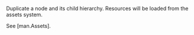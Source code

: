 Duplicate a node and its child hierarchy. Resources will be loaded from the assets system.

See [man.Assets].